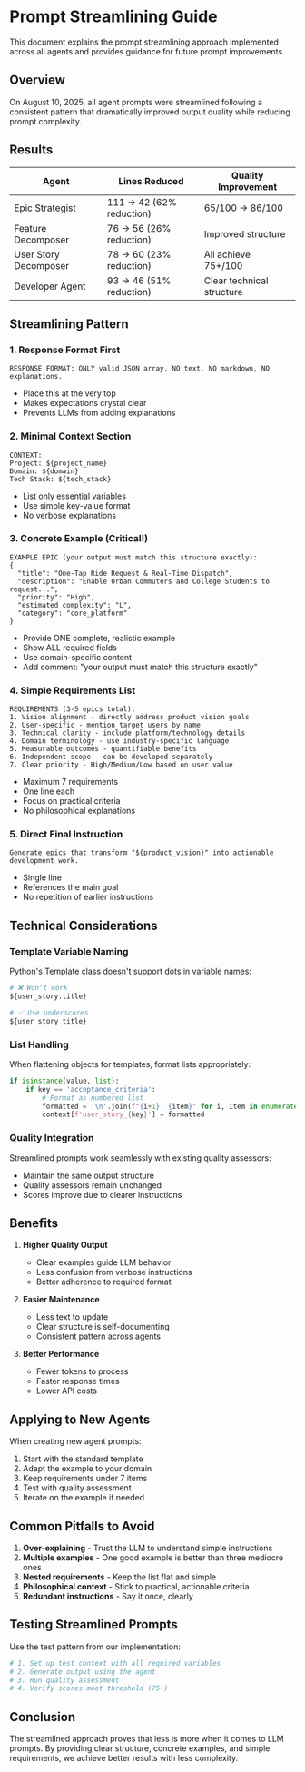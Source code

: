# Prompt Streamlining Guide

This document explains the prompt streamlining approach implemented across all agents and provides guidance for future prompt improvements.

## Overview

On August 10, 2025, all agent prompts were streamlined following a consistent pattern that dramatically improved output quality while reducing prompt complexity.

## Results

| Agent | Lines Reduced | Quality Improvement |
|-------|---------------|-------------------|
| Epic Strategist | 111 → 42 (62% reduction) | 65/100 → 86/100 |
| Feature Decomposer | 76 → 56 (26% reduction) | Improved structure |
| User Story Decomposer | 78 → 60 (23% reduction) | All achieve 75+/100 |
| Developer Agent | 93 → 46 (51% reduction) | Clear technical structure |

## Streamlining Pattern

### 1. Response Format First
```
RESPONSE FORMAT: ONLY valid JSON array. NO text, NO markdown, NO explanations.
```
- Place this at the very top
- Makes expectations crystal clear
- Prevents LLMs from adding explanations

### 2. Minimal Context Section
```
CONTEXT:
Project: ${project_name}
Domain: ${domain}
Tech Stack: ${tech_stack}
```
- List only essential variables
- Use simple key-value format
- No verbose explanations

### 3. Concrete Example (Critical!)
```
EXAMPLE EPIC (your output must match this structure exactly):
{
  "title": "One-Tap Ride Request & Real-Time Dispatch",
  "description": "Enable Urban Commuters and College Students to request...",
  "priority": "High",
  "estimated_complexity": "L",
  "category": "core_platform"
}
```
- Provide ONE complete, realistic example
- Show ALL required fields
- Use domain-specific content
- Add comment: "your output must match this structure exactly"

### 4. Simple Requirements List
```
REQUIREMENTS (3-5 epics total):
1. Vision alignment - directly address product vision goals
2. User-specific - mention target users by name
3. Technical clarity - include platform/technology details
4. Domain terminology - use industry-specific language
5. Measurable outcomes - quantifiable benefits
6. Independent scope - can be developed separately
7. Clear priority - High/Medium/Low based on user value
```
- Maximum 7 requirements
- One line each
- Focus on practical criteria
- No philosophical explanations

### 5. Direct Final Instruction
```
Generate epics that transform "${product_vision}" into actionable development work.
```
- Single line
- References the main goal
- No repetition of earlier instructions

## Technical Considerations

### Template Variable Naming
Python's Template class doesn't support dots in variable names:
```python
# ❌ Won't work
${user_story.title}

# ✅ Use underscores
${user_story_title}
```

### List Handling
When flattening objects for templates, format lists appropriately:
```python
if isinstance(value, list):
    if key == 'acceptance_criteria':
        # Format as numbered list
        formatted = '\n'.join(f"{i+1}. {item}" for i, item in enumerate(value))
        context[f'user_story_{key}'] = formatted
```

### Quality Integration
Streamlined prompts work seamlessly with existing quality assessors:
- Maintain the same output structure
- Quality assessors remain unchanged
- Scores improve due to clearer instructions

## Benefits

1. **Higher Quality Output**
   - Clear examples guide LLM behavior
   - Less confusion from verbose instructions
   - Better adherence to required format

2. **Easier Maintenance**
   - Less text to update
   - Clear structure is self-documenting
   - Consistent pattern across agents

3. **Better Performance**
   - Fewer tokens to process
   - Faster response times
   - Lower API costs

## Applying to New Agents

When creating new agent prompts:

1. Start with the standard template
2. Adapt the example to your domain
3. Keep requirements under 7 items
4. Test with quality assessment
5. Iterate on the example if needed

## Common Pitfalls to Avoid

1. **Over-explaining** - Trust the LLM to understand simple instructions
2. **Multiple examples** - One good example is better than three mediocre ones
3. **Nested requirements** - Keep the list flat and simple
4. **Philosophical context** - Stick to practical, actionable criteria
5. **Redundant instructions** - Say it once, clearly

## Testing Streamlined Prompts

Use the test pattern from our implementation:
```python
# 1. Set up test context with all required variables
# 2. Generate output using the agent
# 3. Run quality assessment
# 4. Verify scores meet threshold (75+)
```

## Conclusion

The streamlined approach proves that less is more when it comes to LLM prompts. By providing clear structure, concrete examples, and simple requirements, we achieve better results with less complexity.